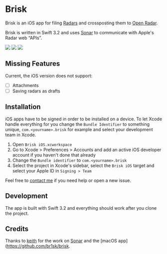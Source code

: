 
# Brisk

Brisk is an iOS app for filing [Radars](http://radar.apple.com/) and crossposting them to [Open Radar](http://www.openradar.me/).

Brisk is written in Swift 3.2 and uses [Sonar](https://github.com/br1sk/Sonar) to communicate with Apple's Radar web “APIs”.

![](https://github.com/florianbuerger/brisk-ios/blob/master/Resources/Screenshots/01-start.png)
![](https://github.com/florianbuerger/brisk-ios/blob/master/Resources/Screenshots/02-dupe.png)
![](https://github.com/florianbuerger/brisk-ios/blob/master/Resources/Screenshots/03-file.png)

## Missing Features

Current, the iOS version does not support:

- [ ] Attachments
- [ ] Saving radars as drafts

## Installation

iOS apps have to be signed in order to be installed on a device. To let Xcode handle everything for you change the `Bundle Identifier` to something unique, `com.<yourname>.brisk` for example and select your development team in Xcode. 

1. Open `Brisk iOS.xcworkspace`
2. Go to Xcode > Preferences > Accounts and add an active iOS developer account if you haven't done that already
3. Change the `Bundle identifier` to `com.<yourname>.brisk` 
4. Select the project in Xcode's sidebar, select the `Brisk iOS` target and select your Apple ID in `Signing > Team`

Feel free to [contact me](hi@florianbuerger.com) if you need help or open a new issue.

## Development

The app is built with Swift 3.2 and everything should work after you clone the project.

## Credits

Thanks to [keith](https://github.com/keith) for the work on [Sonar](https://github.com/br1sk/Sonar) and the [macOS app](https://github.com/br1sk/brisk.
